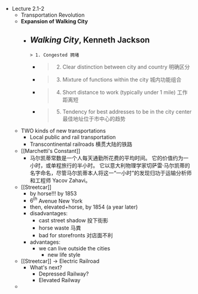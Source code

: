 - Lecture 2.1-2
	- Transportation Revolution
	- **Expansion of Walking City**
		- *Walking City*, Kenneth Jackson
			-
			  > 1. Congested 拥堵
			-
			  > 2. Clear distinction between city and country 明确区分
			-
			  > 3. Mixture of functions within the city 城内功能组合
			-
			  > 4. Short distance to work (typically under 1 mile) 工作距离短
			-
			  > 5. Tendency for best addresses to be in the city center 最佳地址位于市中心的趋势
	- TWO kinds of new transportations
		- Local public and rail transportation
		- Transcontinental railroads 横贯大陆的铁路
	- [[Marchetti's Constant]]
		- 马尔凯蒂常数是一个人每天通勤所花费的平均时间。 它的价值约为一小时，或单程旅行的半小时。 它以意大利物理学家切萨雷·马尔凯蒂的名字命名，尽管马尔凯蒂本人将这一“一小时”的发现归功于运输分析师和工程师 Yacov Zahavi。
	- [[Streetcar]]
		- by horse!!! by 1853
		- $6^{th}$ Avenue New York
		- then, elevated+horse, by 1854 (a year later)
		- disadvantages:
			- cast street shadow 投下街影
			- horse waste 马粪
			- bad for storefronts 对店面不利
		- advantages:
			- we can live outside the cities
				- new life style
	- [[Streetcar]] -> Electric Railroad
		- What's next?
			- Depressed Railway?
			- Elevated Railway
	-